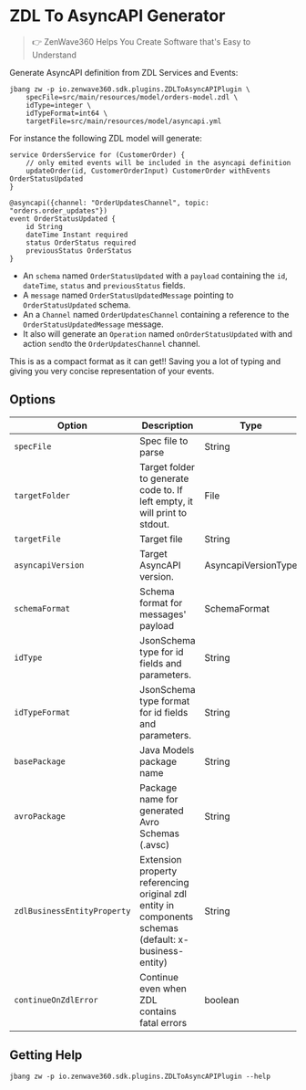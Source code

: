 # ZDL To AsyncAPI Generator
> 👉 ZenWave360 Helps You Create Software that's Easy to Understand

Generate AsyncAPI definition from ZDL Services and Events:

```shell
jbang zw -p io.zenwave360.sdk.plugins.ZDLToAsyncAPIPlugin \
    specFile=src/main/resources/model/orders-model.zdl \
    idType=integer \
    idTypeFormat=int64 \
    targetFile=src/main/resources/model/asyncapi.yml
```

For instance the following ZDL model will generate:

```zdl
service OrdersService for (CustomerOrder) {
    // only emited events will be included in the asyncapi definition
    updateOrder(id, CustomerOrderInput) CustomerOrder withEvents OrderStatusUpdated
}

@asyncapi({channel: "OrderUpdatesChannel", topic: "orders.order_updates"})
event OrderStatusUpdated {
    id String
    dateTime Instant required
    status OrderStatus required
    previousStatus OrderStatus
}
```
- An `schema` named `OrderStatusUpdated` with a `payload` containing the `id`, `dateTime`, `status` and `previousStatus` fields.
- A `message` named `OrderStatusUpdatedMessage` pointing to `OrderStatusUpdated` schema.
- An a `Channel` named `OrderUpdatesChannel` containing a reference to the `OrderStatusUpdatedMessage` message.
- It also will generate an `Operation` named `onOrderStatusUpdated` with and action `send`to the `OrderUpdatesChannel` channel.

This is as a compact format as it can get!! Saving you a lot of typing and giving you very concise representation of your events.

## Options

| **Option**                  | **Description**                                                                                       | **Type**            | **Default**             | **Values**   |
|-----------------------------|-------------------------------------------------------------------------------------------------------|---------------------|-------------------------|--------------|
| `specFile`                  | Spec file to parse                                                                                    | String              |                         |              |
| `targetFolder`              | Target folder to generate code to. If left empty, it will print to stdout.                            | File                |                         |              |
| `targetFile`                | Target file                                                                                           | String              | asyncapi.yml            |              |
| `asyncapiVersion`           | Target AsyncAPI version.                                                                              | AsyncapiVersionType | v3                      | v2, v3       |
| `schemaFormat`              | Schema format for messages' payload                                                                   | SchemaFormat        | schema                  | schema, avro |
| `idType`                    | JsonSchema type for id fields and parameters.                                                         | String              | string                  |              |
| `idTypeFormat`              | JsonSchema type format for id fields and parameters.                                                  | String              |                         |              |
| `basePackage`               | Java Models package name                                                                              | String              | io.example.domain.model |              |
| `avroPackage`               | Package name for generated Avro Schemas (.avsc)                                                       | String              | io.example.domain.model |              |
| `zdlBusinessEntityProperty` | Extension property referencing original zdl entity in components schemas (default: x-business-entity) | String              | x-business-entity       |              |
| `continueOnZdlError`        | Continue even when ZDL contains fatal errors                                                          | boolean             | true                    |              |



## Getting Help

```shell
jbang zw -p io.zenwave360.sdk.plugins.ZDLToAsyncAPIPlugin --help
```
